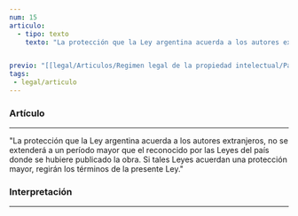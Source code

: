 ```yaml
---
num: 15
articulo: 
  - tipo: texto
    texto: "La protección que la Ley argentina acuerda a los autores extranjeros, no se extenderá a un período mayor que el reconocido por las Leyes del país donde se hubiere publicado la obra. Si tales Leyes acuerdan una protección mayor, regirán los términos de la presente Ley."


previo: "[[legal/Articulos/Regimen legal de la propiedad intelectual/Parte 1/Parte 1, De la obra extranjera.md|Parte 1, De la obra extranjera]]"
tags: 
 - legal/articulo
---
```

### Artículo
---
"La protección que la Ley argentina acuerda a los autores extranjeros, no se extenderá a un período mayor que el reconocido por las Leyes del país donde se hubiere publicado la obra. Si tales Leyes acuerdan una protección mayor, regirán los términos de la presente Ley."

### Interpretación
---
